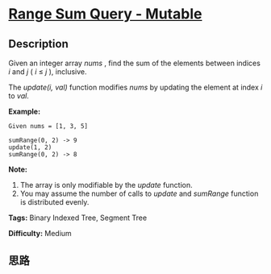 # [Range Sum Query - Mutable][title]

## Description

Given an integer array _nums_ , find the sum of the elements between indices
_i_ and _j_ ( _i_ ≤ _j_ ), inclusive.

The _update(i, val)_ function modifies _nums_ by updating the element at index
_i_ to _val_.

**Example:**
            Given nums = [1, 3, 5]        sumRange(0, 2) -> 9    update(1, 2)    sumRange(0, 2) -> 8    

**Note:**

  1. The array is only modifiable by the _update_ function.
  2. You may assume the number of calls to _update_ and _sumRange_ function is distributed evenly.


**Tags:** Binary Indexed Tree, Segment Tree

**Difficulty:** Medium

## 思路

[title]: https://leetcode.com/problems/range-sum-query-mutable
